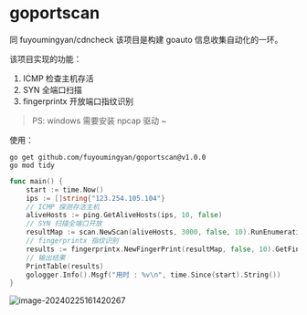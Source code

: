 # goportscan

同 fuyoumingyan/cdncheck 该项目是构建 goauto 信息收集自动化的一环。

该项目实现的功能：

1. ICMP 检查主机存活
2. SYN 全端口扫描
3. fingerprintx 开放端口指纹识别

> PS: windows 需要安装 npcap 驱动 ~

使用：

```
go get github.com/fuyoumingyan/goportscan@v1.0.0
go mod tidy
```

```go
func main() {
	start := time.Now()
	ips := []string{"123.254.105.104"}
	// ICMP 探测存活主机
	aliveHosts := ping.GetAliveHosts(ips, 10, false)
	// SYN 扫描全端口开放
	resultMap := scan.NewScan(aliveHosts, 3000, false, 10).RunEnumeration().WaitAndClose().GetResult()
	// fingerprintx 指纹识别
	results := fingerprintx.NewFingerPrint(resultMap, false, 10).GetFingerPrints().GetResultMap()
	// 输出结果
	PrintTable(results)
	gologger.Info().Msgf("用时 : %v\n", time.Since(start).String())
}
```

![image-20240225161420267](https://gallery-1310215391.cos.ap-beijing.myqcloud.com/img/image-20240225161420267.png)
